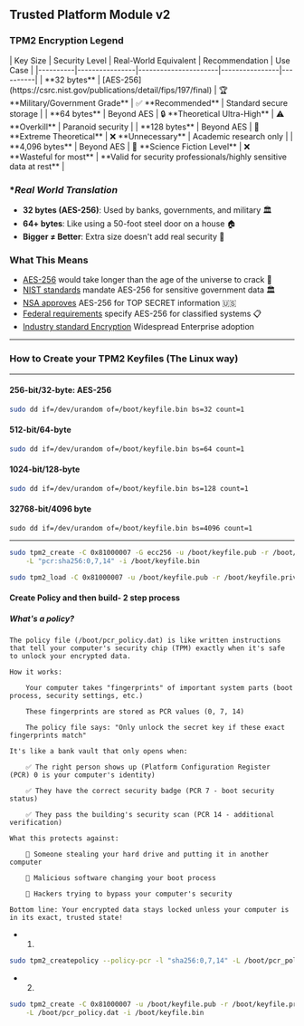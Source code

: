 <!-- ~/.GH/Qompass/Arch/docs/tpm2.md -->
<!-- ------------------------------- -->
<!-- Copyright (C) 2025 Qompass AI, All rights reserved -->

<h2> Trusted Platform Module v2 </h2>

<h3> TPM2 Encryption Legend </h3>
| Key Size | Security Level | Real-World Equivalent | Recommendation | Use Case |
|----------|----------------|----------------------|----------------|----------|
| **32 bytes** | [AES-256](https://csrc.nist.gov/publications/detail/fips/197/final) | 🏆 **Military/Government Grade** | ✅ **Recommended** | Standard secure storage |
| **64 bytes** | Beyond AES | 🔒 **Theoretical Ultra-High** | ⚠️ **Overkill** | Paranoid security |
| **128 bytes** | Beyond AES | 🔐 **Extreme Theoretical** | ❌ **Unnecessary** | Academic research only |
| **4,096 bytes** | Beyond AES | 🚀 **Science Fiction Level** | ❌ **Wasteful for most** | **Valid for security professionals/highly sensitive data at rest** |

### **Real World Translation*

- **32 bytes (AES-256)**: Used by banks, governments, and military 🏛️
- **64+ bytes**: Like using a 50-foot steel door on a house 🏠
- **Bigger ≠ Better**: Extra size doesn't add real security 📏

### **What This Means**

- [AES-256](https://csrc.nist.gov/publications/detail/fips/197/final) would take longer than the age of the universe to crack 🌌
- [NIST standards](https://csrc.nist.gov/projects/cryptographic-standards-and-guidelines) mandate AES-256 for sensitive government data 🏛️
- [NSA approves](https://www.nsa.gov/Cybersecurity/Commercial-Solutions-for-Classified-Program/) AES-256 for TOP SECRET information 🇺🇸
- [Federal requirements](https://csrc.nist.gov/publications/detail/fips/140/2/final) specify AES-256 for classified systems 📋
- [Industry standard
  Encryption](https://learn.microsoft.com/en-us/windows/security/hardware-security/tpm/switch-pcr-banks-on-tpm-2-0-devices) Widespread Enterprise adoption 

---

<h3> How to Create your TPM2 Keyfiles (The Linux way) </h3>

---

<h4> 256-bit/32-byte: AES-256 </h4>

```sh
sudo dd if=/dev/urandom of=/boot/keyfile.bin bs=32 count=1
```

<h4> 512-bit/64-byte </h4>

```sh
sudo dd if=/dev/urandom of=/boot/keyfile.bin bs=64 count=1
```

<h4> 1024-bit/128-byte </h4>

```sh
sudo dd if=/dev/urandom of=/boot/keyfile.bin bs=128 count=1
```
<h4> 32768-bit/4096 byte </h4>

```
sudo dd if=/dev/urandom of=/boot/keyfile.bin bs=4096 count=1
```
---

```sh
sudo tpm2_create -C 0x81000007 -G ecc256 -u /boot/keyfile.pub -r /boot/keyfile.priv \
    -L "pcr:sha256:0,7,14" -i /boot/keyfile.bin
```

```sh
sudo tpm2_load -C 0x81000007 -u /boot/keyfile.pub -r /boot/keyfile.priv -c /boot/keyfile.ctx
```

<h4> Create Policy and then build- 2 step process </h4>

<h5> What's a policy? </h5>

```tldr
The policy file (/boot/pcr_policy.dat) is like written instructions that tell your computer's security chip (TPM) exactly when it's safe to unlock your encrypted data.
```

```long version
How it works:

    Your computer takes "fingerprints" of important system parts (boot process, security settings, etc.)

    These fingerprints are stored as PCR values (0, 7, 14)

    The policy file says: "Only unlock the secret key if these exact fingerprints match"

It's like a bank vault that only opens when:

    ✅ The right person shows up (Platform Configuration Register (PCR) 0 is your computer's identity)

    ✅ They have the correct security badge (PCR 7 - boot security status)

    ✅ They pass the building's security scan (PCR 14 - additional verification)

What this protects against:

    🚫 Someone stealing your hard drive and putting it in another computer

    🚫 Malicious software changing your boot process

    🚫 Hackers trying to bypass your computer's security

Bottom line: Your encrypted data stays locked unless your computer is in its exact, trusted state!
```

- 1.

```sh
sudo tpm2_createpolicy --policy-pcr -l "sha256:0,7,14" -L /boot/pcr_policy.dat
```
- 2.

```sh
sudo tpm2_create -C 0x81000007 -u /boot/keyfile.pub -r /boot/keyfile.priv \
    -L /boot/pcr_policy.dat -i /boot/keyfile.bin
```
